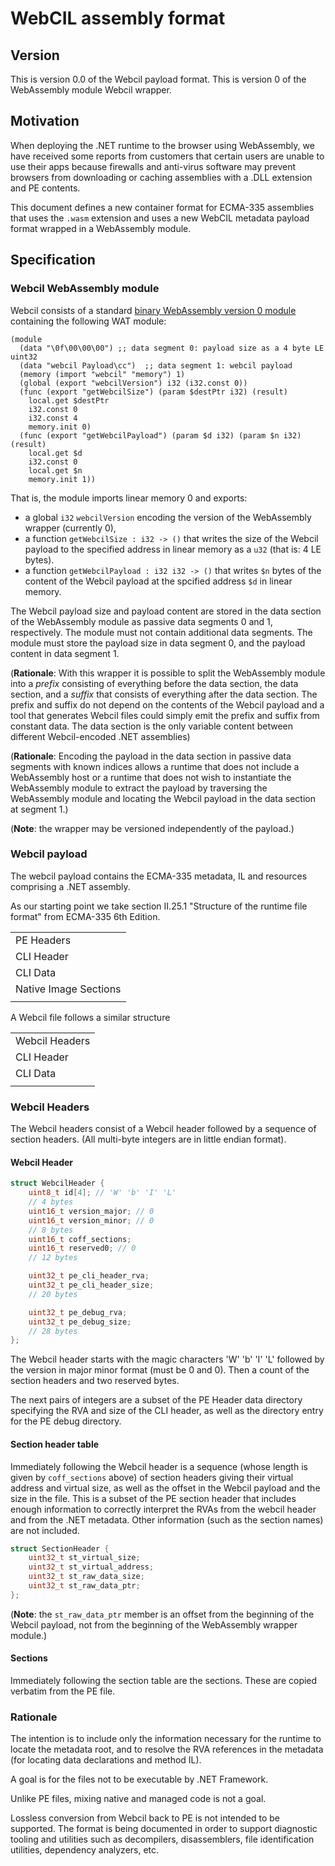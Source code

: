 # WebCIL assembly format

## Version

This is version 0.0 of the Webcil payload format.
This is version 0 of the WebAssembly module Webcil wrapper.

## Motivation

When deploying the .NET runtime to the browser using WebAssembly, we have received some reports from
customers that certain users are unable to use their apps because firewalls and anti-virus software
may prevent browsers from downloading or caching assemblies with a .DLL extension and PE contents.

This document defines a new container format for ECMA-335 assemblies that uses the `.wasm` extension
and uses a new WebCIL metadata payload format wrapped in a WebAssembly module.


## Specification

### Webcil WebAssembly module

Webcil consists of a standard [binary WebAssembly version 0 module](https://webassembly.github.io/spec/core/binary/index.html) containing the following WAT module:

``` wat
(module
  (data "\0f\00\00\00") ;; data segment 0: payload size as a 4 byte LE uint32
  (data "webcil Payload\cc")  ;; data segment 1: webcil payload
  (memory (import "webcil" "memory") 1)
  (global (export "webcilVersion") i32 (i32.const 0))
  (func (export "getWebcilSize") (param $destPtr i32) (result)
    local.get $destPtr
    i32.const 0
    i32.const 4
    memory.init 0)
  (func (export "getWebcilPayload") (param $d i32) (param $n i32) (result)
    local.get $d
    i32.const 0
    local.get $n
    memory.init 1))
```

That is, the module imports linear memory 0 and exports:
* a global `i32` `webcilVersion` encoding the version of the WebAssembly wrapper (currently 0),
* a function `getWebcilSize : i32 -> ()` that writes the size of the Webcil payload to the specified
  address in linear memory as a `u32` (that is: 4 LE bytes).
* a function `getWebcilPayload : i32 i32 -> ()` that writes `$n` bytes of the content of the Webcil
  payload at the spcified address `$d` in linear memory.

The Webcil payload size and payload content are stored in the data section of the WebAssembly module
as passive data segments 0 and 1, respectively.  The module must not contain additional data
segments. The module must store the payload size in data segment 0, and the payload content in data
segment 1.

(**Rationale**: With this wrapper it is possible to split the WebAssembly module into a *prefix*
consisting of everything before the data section, the data section, and a *suffix* that consists of
everything after the data section.  The prefix and suffix do not depend on the contents of the
Webcil payload and a tool that generates Webcil files could simply emit the prefix and suffix from
constant data.  The data section is the only variable content between different Webcil-encoded .NET
assemblies)

(**Rationale**: Encoding the payload in the data section in passive data segments with known indices
allows a runtime that does not include a WebAssembly host or a runtime that does not wish to
instantiate the WebAssembly module to extract the payload by traversing the WebAssembly module and
locating the Webcil payload in the data section at segment 1.)

(**Note**: the wrapper may be versioned independently of the payload.)


### Webcil payload

The webcil payload contains the ECMA-335 metadata, IL and resources comprising a .NET assembly.

As our starting point we take section II.25.1 "Structure of the
runtime file format" from ECMA-335 6th Edition.

| |
|--------|
| PE Headers |
| CLI Header |
| CLI Data |
| Native Image Sections |
| |



A Webcil file follows a similar structure


| |
|--------|
| Webcil Headers |
| CLI Header |
| CLI Data |
| |

### Webcil Headers

The Webcil headers consist of a Webcil header followed by a sequence of section headers.
(All multi-byte integers are in little endian format).

#### Webcil Header

``` c
struct WebcilHeader {
	uint8_t id[4]; // 'W' 'b' 'I' 'L'
	// 4 bytes
	uint16_t version_major; // 0
	uint16_t version_minor; // 0
	// 8 bytes
	uint16_t coff_sections;
	uint16_t reserved0; // 0
	// 12 bytes

	uint32_t pe_cli_header_rva;
	uint32_t pe_cli_header_size;
	// 20 bytes

    uint32_t pe_debug_rva;
    uint32_t pe_debug_size;
    // 28 bytes
};
```

The Webcil header starts with the magic characters 'W' 'b' 'I' 'L' followed by the version in major
minor format (must be 0 and 0).  Then a count of the section headers and two reserved bytes.

The next pairs of integers are a subset of the PE Header data directory specifying the RVA and size
of the CLI header, as well as the directory entry for the PE debug directory.


#### Section header table

Immediately following the Webcil header is a sequence (whose length is given by `coff_sections`
above) of section headers giving their virtual address and virtual size, as well as the offset in
the Webcil payload and the size in the file.  This is a subset of the PE section header that includes
enough information to correctly interpret the RVAs from the webcil header and from the .NET
metadata. Other information (such as the section names) are not included.

``` c
struct SectionHeader {
    uint32_t st_virtual_size;
    uint32_t st_virtual_address;
    uint32_t st_raw_data_size;
    uint32_t st_raw_data_ptr;
};
```

(**Note**: the `st_raw_data_ptr` member is an offset from the beginning of the Webcil payload, not from the beginning of the WebAssembly wrapper module.)

#### Sections

Immediately following the section table are the sections.  These are copied verbatim from the PE file.

### Rationale

The intention is to include only the information necessary for the runtime to locate the metadata
root, and to resolve the RVA references in the metadata (for locating data declarations and method IL).

A goal is for the files not to be executable by .NET Framework.

Unlike PE files, mixing native and managed code is not a goal.

Lossless conversion from Webcil back to PE is not intended to be supported.  The format is being
documented in order to support diagnostic tooling and utilities such as decompilers, disassemblers,
file identification utilities, dependency analyzers, etc.

